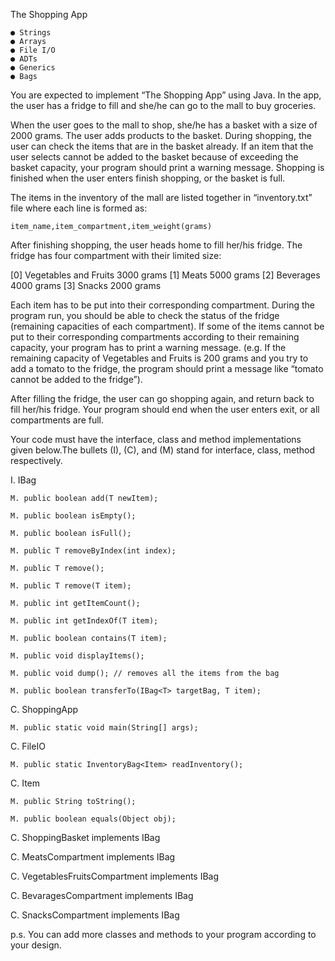 The Shopping App

```
● Strings
● Arrays
● File I/O
● ADTs
● Generics
● Bags
```
You are expected to implement “The Shopping App” using Java. In the app, the user has a fridge to fill
and she/he can go to the mall to buy groceries.

When the user goes to the mall to shop, she/he has a basket with a size of 2000 grams. The user adds
products to the basket. During shopping, the user can check the items that are in the basket already. If
an item that the user selects cannot be added to the basket because of exceeding the basket capacity,
your program should print a warning message. Shopping is finished when the user enters finish
shopping, or the basket is full.

The items in the inventory of the mall are listed together in “inventory.txt” file where each line is formed
as:

```
item_name,item_compartment,item_weight(grams)
```
After finishing shopping, the user heads home to fill her/his fridge. The fridge has four compartment
with their limited size:

[0] Vegetables and Fruits 3000 grams
[1] Meats 5000 grams
[2] Beverages 4000 grams
[3] Snacks 2000 grams

Each item has to be put into their corresponding compartment. During the program run, you should be
able to check the status of the fridge (remaining capacities of each compartment). If some of the items
cannot be put to their corresponding compartments according to their remaining capacity, your program
has to print a warning message. (e.g. If the remaining capacity of Vegetables and Fruits is 200 grams
and you try to add a tomato to the fridge, the program should print a message like “tomato cannot be
added to the fridge”).

After filling the fridge, the user can go shopping again, and return back to fill her/his fridge. Your
program should end when the user enters exit, or all compartments are full.


Your code must have the interface, class and method implementations given below.The bullets (I), (C),
and (M) stand for interface, class, method respectively.

I. IBag

```
M. public boolean add(T newItem);
```
```
M. public boolean isEmpty();
```
```
M. public boolean isFull();
```
```
M. public T removeByIndex(int index);
```
```
M. public T remove();
```
```
M. public T remove(T item);
```
```
M. public int getItemCount();
```
```
M. public int getIndexOf(T item);
```
```
M. public boolean contains(T item);
```
```
M. public void displayItems();
```
```
M. public void dump(); // removes all the items from the bag
```
```
M. public boolean transferTo(IBag<T> targetBag, T item);
```
C. ShoppingApp

```
M. public static void main(String[] args);
```
C. FileIO

```
M. public static InventoryBag<Item> readInventory();
```
C. Item

```
M. public String toString();
```
```
M. public boolean equals(Object obj);
```
C. ShoppingBasket implements IBag

C. MeatsCompartment implements IBag

C. VegetablesFruitsCompartment implements IBag

C. BevaragesCompartment implements IBag

C. SnacksCompartment implements IBag

p.s. You can add more classes and methods to your program according to your design.



